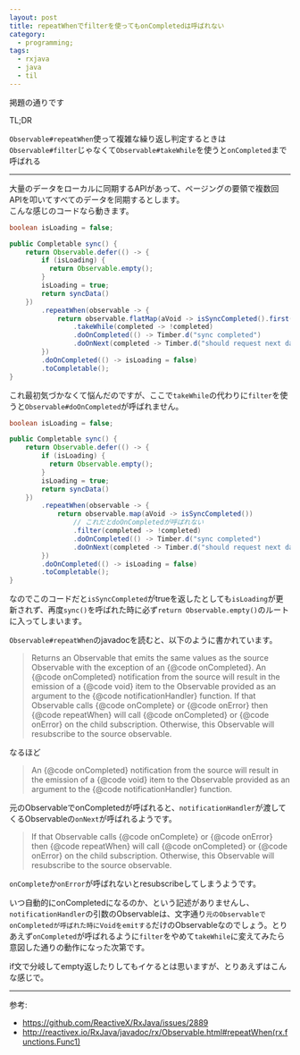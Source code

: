 ```yaml
---
layout: post
title: repeatWhenでfilterを使ってもonCompletedは呼ばれない
category:
  - programming;
tags:
  - rxjava
  - java
  - til
---
```


掲題の通りです

TL;DR

`Observable#repeatWhen`使って複雑な繰り返し判定するときは`Observable#filter`じゃなくて`Observable#takeWhile`を使うと`onCompleted`まで呼ばれる

---

大量のデータをローカルに同期するAPIがあって、ページングの要領で複数回APIを叩いてすべてのデータを同期するとします。  
こんな感じのコードなら動きます。

```java
boolean isLoading = false;

public Completable sync() {
    return Observable.defer(() -> {
        if (isLoading) {
          return Observable.empty();
        }
        isLoading = true;
        return syncData() 
    })
        .repeatWhen(observable -> {
            return observable.flatMap(aVoid -> isSyncCompleted().first())
                .takeWhile(completed -> !completed)
                .doOnCompleted(() -> Timber.d("sync completed")
                .doOnNext(completed -> Timber.d("should request next data");
        })
        .doOnCompleted(() -> isLoading = false)
        .toCompletable();
}
```

これ最初気づかなくて悩んだのですが、ここで`takeWhile`の代わりに`filter`を使うと`Observable#doOnCompleted`が呼ばれません。

```java
boolean isLoading = false;

public Completable sync() {
    return Observable.defer(() -> {
        if (isLoading) {
          return Observable.empty();
        }
        isLoading = true;
        return syncData() 
    })
        .repeatWhen(observable -> {
            return observable.map(aVoid -> isSyncCompleted())
                // これだとdoOnCompletedが呼ばれない
                .filter(completed -> !completed)
                .doOnCompleted(() -> Timber.d("sync completed")
                .doOnNext(completed -> Timber.d("should request next data");
        })
        .doOnCompleted(() -> isLoading = false)
        .toCompletable();
}
```

なのでこのコードだと`isSyncCompleted`がtrueを返したとしても`isLoading`が更新されず、再度`sync()`を呼ばれた時に必ず`return Observable.empty()`のルートに入ってしまいます。

`Observable#repeatWhen`のjavadocを読むと、以下のように書かれています。

> Returns an Observable that emits the same values as the source Observable with the exception of an {@code onCompleted}. An {@code onCompleted} notification from the source will result in the emission of a {@code void} item to the Observable provided as an argument to the {@code notificationHandler} function. If that Observable calls {@code onComplete} or {@code onError} then {@code repeatWhen} will call {@code onCompleted} or {@code onError} on the child subscription. Otherwise, this Observable will resubscribe to the source observable.


なるほど

> An {@code onCompleted} notification from the source will result in the emission of a {@code void} item to the Observable provided as an argument to the {@code notificationHandler} function.

元のObservableでonCompletedが呼ばれると、`notificationHandler`が渡してくるObservableの`onNext`が呼ばれるようです。

> If that Observable calls {@code onComplete} or {@code onError} then {@code repeatWhen} will call {@code onCompleted} or {@code onError} on the child subscription. Otherwise, this Observable will resubscribe to the source observable.

`onComplete`か`onError`が呼ばれないとresubscribeしてしまうようです。  

いつ自動的にonCompletedになるのか、という記述がありませんし、`notificationHandler`の引数のObservableは、文字通り`元のObservableでonCompletedが呼ばれた時にVoidをemitする`だけのObservableなのでしょう。とりあえず`onCompleted`が呼ばれるように`filter`をやめて`takeWhile`に変えてみたら意図した通りの動作になった次第です。

if文で分岐してempty返したりしてもイケるとは思いますが、とりあえずはこんな感じで。

---
参考: 

- https://github.com/ReactiveX/RxJava/issues/2889
- http://reactivex.io/RxJava/javadoc/rx/Observable.html#repeatWhen(rx.functions.Func1)
